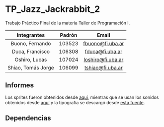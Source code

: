# TP_Jazz_Jackrabbit_2

Trabajo Práctico Final de la materia Taller de Programación I.

| **Integrantes** | **Padrón** | **Email** |
| :-------------: | :--------: | :-------: |
| Buono, Fernando | 103523 | <fbuono@fi.uba.ar> |
| Duca, Francisco | 106308 | <fduca@fi.uba.ar> |
| Oshiro, Lucas | 107024 | <loshiro@fi.uba.ar> |
| Shiao, Tomás Jorge | 106099 | <tshiao@fi.uba.ar> |

## Informes

Los sprites fueron obtenidos desde [aquí](https://www.spriters-resource.com/pc_computer/jazzjackrabbit2thesecretfiles/), mientras que se usan los sonidos obtenidos desde [aquí](https://www.sounds-resource.com/pc_computer/jazzjackrabbit/sound/18894/) y la tipografía se descargó desde [esta fuente](https://www.jazz2online.com/downloads/2974/jazz-jackrabbit-2-font/).

## Dependencias
